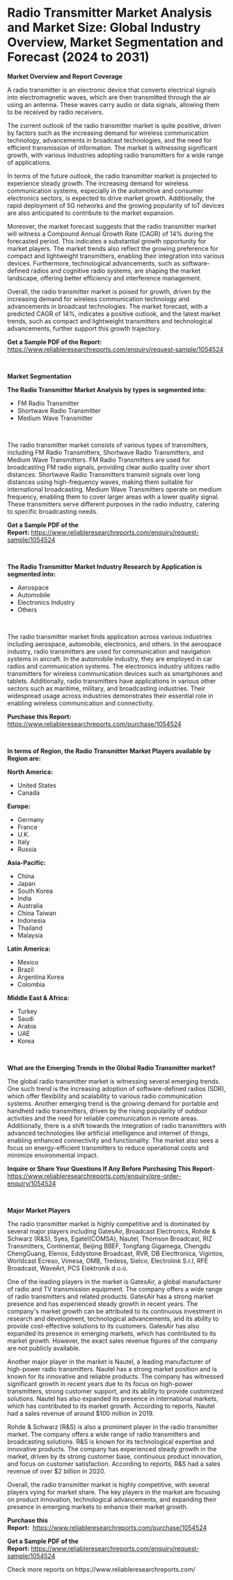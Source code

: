 <p><h1>Radio Transmitter Market Analysis and Market Size: Global Industry Overview, Market Segmentation and Forecast (2024 to 2031)</h1></p><p><strong>Market Overview and Report Coverage</strong></p>
<p><p>A radio transmitter is an electronic device that converts electrical signals into electromagnetic waves, which are then transmitted through the air using an antenna. These waves carry audio or data signals, allowing them to be received by radio receivers.</p><p>The current outlook of the radio transmitter market is quite positive, driven by factors such as the increasing demand for wireless communication technology, advancements in broadcast technologies, and the need for efficient transmission of information. The market is witnessing significant growth, with various industries adopting radio transmitters for a wide range of applications.</p><p>In terms of the future outlook, the radio transmitter market is projected to experience steady growth. The increasing demand for wireless communication systems, especially in the automotive and consumer electronics sectors, is expected to drive market growth. Additionally, the rapid deployment of 5G networks and the growing popularity of IoT devices are also anticipated to contribute to the market expansion.</p><p>Moreover, the market forecast suggests that the radio transmitter market will witness a Compound Annual Growth Rate (CAGR) of 14% during the forecasted period. This indicates a substantial growth opportunity for market players. The market trends also reflect the growing preference for compact and lightweight transmitters, enabling their integration into various devices. Furthermore, technological advancements, such as software-defined radios and cognitive radio systems, are shaping the market landscape, offering better efficiency and interference management.</p><p>Overall, the radio transmitter market is poised for growth, driven by the increasing demand for wireless communication technology and advancements in broadcast technologies. The market forecast, with a predicted CAGR of 14%, indicates a positive outlook, and the latest market trends, such as compact and lightweight transmitters and technological advancements, further support this growth trajectory.</p></p>
<p><strong>Get a Sample PDF of the Report:</strong> <a href="https://www.reliableresearchreports.com/enquiry/request-sample/1054524">https://www.reliableresearchreports.com/enquiry/request-sample/1054524</a></p>
<p>&nbsp;</p>
<p><strong>Market Segmentation</strong></p>
<p><strong>The Radio Transmitter Market Analysis by types is segmented into:</strong></p>
<p><ul><li>FM Radio Transmitter</li><li>Shortwave Radio Transmitter</li><li>Medium Wave Transmitter</li></ul></p>
<p>&nbsp;</p>
<p><p>The radio transmitter market consists of various types of transmitters, including FM Radio Transmitters, Shortwave Radio Transmitters, and Medium Wave Transmitters. FM Radio Transmitters are used for broadcasting FM radio signals, providing clear audio quality over short distances. Shortwave Radio Transmitters transmit signals over long distances using high-frequency waves, making them suitable for international broadcasting. Medium Wave Transmitters operate on medium frequency, enabling them to cover larger areas with a lower quality signal. These transmitters serve different purposes in the radio industry, catering to specific broadcasting needs.</p></p>
<p><strong>Get a Sample PDF of the Report:</strong>&nbsp;<a href="https://www.reliableresearchreports.com/enquiry/request-sample/1054524">https://www.reliableresearchreports.com/enquiry/request-sample/1054524</a></p>
<p>&nbsp;</p>
<p><strong>The Radio Transmitter Market Industry Research by Application is segmented into:</strong></p>
<p><ul><li>Aerospace</li><li>Automobile</li><li>Electronics Industry</li><li>Others</li></ul></p>
<p>&nbsp;</p>
<p><p>The radio transmitter market finds application across various industries including aerospace, automobile, electronics, and others. In the aerospace industry, radio transmitters are used for communication and navigation systems in aircraft. In the automobile industry, they are employed in car radios and communication systems. The electronics industry utilizes radio transmitters for wireless communication devices such as smartphones and tablets. Additionally, radio transmitters have applications in various other sectors such as maritime, military, and broadcasting industries. Their widespread usage across industries demonstrates their essential role in enabling wireless communication and connectivity.</p></p>
<p><strong>Purchase this Report:</strong>&nbsp; <a href="https://www.reliableresearchreports.com/purchase/1054524">https://www.reliableresearchreports.com/purchase/1054524</a></p>
<p>&nbsp;</p>
<p><strong>In terms of Region, the Radio Transmitter Market Players available by Region are:</strong></p>
<p>
    <p> <strong> North America: </strong>
        <ul>
            <li>United States</li>
            <li>Canada</li>
        </ul>
        </p> 
    <p> <strong> Europe: </strong>
        <ul>
            <li>Germany</li>
            <li>France</li>
            <li>U.K.</li>
            <li>Italy</li>
            <li>Russia</li>
        </ul>
        </p> 
    <p> <strong> Asia-Pacific: </strong>
        <ul>
            <li>China</li>
            <li>Japan</li>
            <li>South Korea</li>
            <li>India</li>
            <li>Australia</li>
            <li>China Taiwan</li>
            <li>Indonesia</li>
            <li>Thailand</li>
            <li>Malaysia</li>
        </ul>
        </p> 
    <p> <strong> Latin America: </strong>
        <ul>
            <li>Mexico</li>
            <li>Brazil</li>
            <li>Argentina Korea</li>
            <li>Colombia</li>
        </ul>
        </p> 
    <p> <strong> Middle East & Africa: </strong>
        <ul>
            <li>Turkey</li>
            <li>Saudi</li>
            <li>Arabia</li>
            <li>UAE</li>
            <li>Korea</li>
        </ul>
    </p>
    </p>
<p>&nbsp;</p>
<p><strong>What are the Emerging Trends in the Global Radio Transmitter market?</strong></p>
<p><p>The global radio transmitter market is witnessing several emerging trends. One such trend is the increasing adoption of software-defined radios (SDR), which offer flexibility and scalability to various radio communication systems. Another emerging trend is the growing demand for portable and handheld radio transmitters, driven by the rising popularity of outdoor activities and the need for reliable communication in remote areas. Additionally, there is a shift towards the integration of radio transmitters with advanced technologies like artificial intelligence and internet of things, enabling enhanced connectivity and functionality. The market also sees a focus on energy-efficient transmitters to reduce operational costs and minimize environmental impact.</p></p>
<p><strong>Inquire or Share Your Questions If Any Before Purchasing This Report</strong>- <a href="https://www.reliableresearchreports.com/enquiry/pre-order-enquiry/1054524">https://www.reliableresearchreports.com/enquiry/pre-order-enquiry/1054524</a></p>
<p>&nbsp;</p>
<p><strong>Major Market Players</strong></p>
<p><p>The radio transmitter market is highly competitive and is dominated by several major players including GatesAir, Broadcast Electronics, Rohde & Schwarz (R&S), Syes, Egatel(COMSA), Nautel, Thomson Broadcast, RIZ Transmitters, Continental, Beijing BBEF, Tongfang Gigamega, Chengdu ChengGuang, Elenos, Eddystone Broadcast, RVR, DB Electtronica, Vigintos, Worldcast Ecreso, Vimesa, OMB, Tredess, Sielco, Electrolink S.r.l, RFE Broadcast, WaveArt, PCS Elektronik d.o.o.</p><p>One of the leading players in the market is GatesAir, a global manufacturer of radio and TV transmission equipment. The company offers a wide range of radio transmitters and related products. GatesAir has a strong market presence and has experienced steady growth in recent years. The company's market growth can be attributed to its continuous investment in research and development, technological advancements, and its ability to provide cost-effective solutions to its customers. GatesAir has also expanded its presence in emerging markets, which has contributed to its market growth. However, the exact sales revenue figures of the company are not publicly available.</p><p>Another major player in the market is Nautel, a leading manufacturer of high-power radio transmitters. Nautel has a strong market position and is known for its innovative and reliable products. The company has witnessed significant growth in recent years due to its focus on high-power transmitters, strong customer support, and its ability to provide customized solutions. Nautel has also expanded its presence in international markets, which has contributed to its market growth. According to reports, Nautel had a sales revenue of around $100 million in 2019.</p><p>Rohde & Schwarz (R&S) is also a prominent player in the radio transmitter market. The company offers a wide range of radio transmitters and broadcasting solutions. R&S is known for its technological expertise and innovative products. The company has experienced steady growth in the market, driven by its strong customer base, continuous product innovation, and focus on customer satisfaction. According to reports, R&S had a sales revenue of over $2 billion in 2020.</p><p>Overall, the radio transmitter market is highly competitive, with several players vying for market share. The key players in the market are focusing on product innovation, technological advancements, and expanding their presence in emerging markets to enhance their market growth.</p></p>
<p><strong>Purchase this Report:</strong>&nbsp;&nbsp;<a href="https://www.reliableresearchreports.com/purchase/1054524">https://www.reliableresearchreports.com/purchase/1054524</a></p>
<p></p>
<p><strong>Get a Sample PDF of the Report:</strong>&nbsp;<a href="https://www.reliableresearchreports.com/enquiry/request-sample/1054524">https://www.reliableresearchreports.com/enquiry/request-sample/1054524</a></p>
<p>Check more reports on https://www.reliableresearchreports.com/</p>